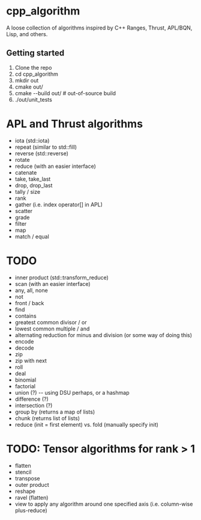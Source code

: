 # cpp_algorithm
A loose collection of algorithms inspired by C++ Ranges, Thrust, APL/BQN, Lisp, and others.

## Getting started
1. Clone the repo
2. cd cpp_algorithm
3. mkdir out
4. cmake out/
5. cmake --build out/ # out-of-source build
6. ./out/unit_tests

# APL and Thrust algorithms
- iota (std::iota)
- repeat (similar to std::fill)
- reverse (std::reverse)
- rotate
- reduce (with an easier interface)
- catenate
- take, take_last
- drop, drop_last
- tally / size
- rank
- gather (i.e. index operator[] in APL)
- scatter
- grade
- filter
- map
- match / equal

# TODO
- inner product (std::transform_reduce)
- scan (with an easier interface)
- any, all, none
- not
- front / back
- find
- contains
- greatest common divisor / or
- lowest common multiple / and
- alternating reduction for minus and division (or some way of doing this)
- encode
- decode
- zip
- zip with next
- roll
- deal
- binomial
- factorial
- union (?) -- using DSU perhaps, or a hashmap
- difference (?)
- intersection (?)
- group by (returns a map of lists)
- chunk (returns list of lists)
- reduce (init = first element) vs. fold (manually specify init)

# TODO: Tensor algorithms for rank > 1
- flatten
- stencil
- transpose
- outer product
- reshape
- ravel (flatten)
- view to apply any algorithm around one specified axis (i.e. column-wise plus-reduce)
